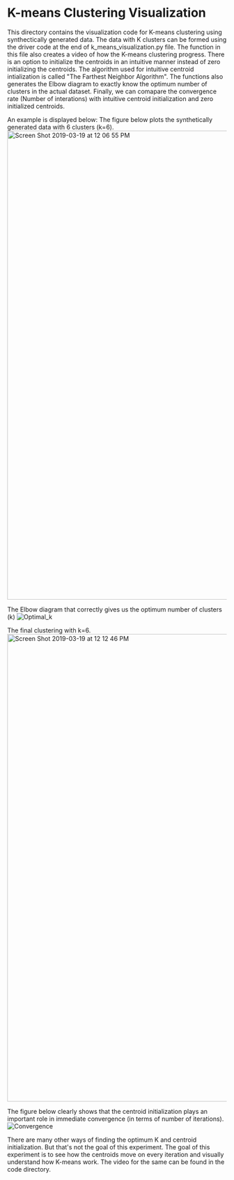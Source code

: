 # K-means Clustering Visualization
This directory contains the visualization code for K-means clustering using synthectically generated data.
The data with K clusters can be formed using the driver code at the end of k_means_visualization.py file.
The function in this file also creates a video of how the K-means clustering progress. There is an option
to initialize the centroids in an intuitive manner instead of zero initializing the centroids. The algorithm used for intuitive
centroid intialization is called "The Farthest Neighbor Algorithm". The functions also generates the Elbow diagram to exactly know the
optimum number of clusters in the actual dataset. Finally, we can comapare the convergence rate (Number of interations) with intuitive centroid initialization
and zero initialized centroids.

An example is displayed below:
The figure below plots the synthetically generated data with 6 clusters (k=6).
<img width="1077" alt="Screen Shot 2019-03-19 at 12 06 55 PM" src="https://user-images.githubusercontent.com/32280293/54634740-0db77500-4a40-11e9-8e3a-cfcee2127bc2.png">

The Elbow diagram that correctly gives us the optimum number of clusters (k)
![Optimal_k](https://user-images.githubusercontent.com/32280293/54634765-17d97380-4a40-11e9-8cc3-cbcc949b92c1.png)

The final clustering with k=6.
<img width="1074" alt="Screen Shot 2019-03-19 at 12 12 46 PM" src="https://user-images.githubusercontent.com/32280293/54635046-96ceac00-4a40-11e9-9b6e-46f4da8fdb2b.png">

The figure below clearly shows that the centroid initialization plays an important role in immediate convergence (in terms of number of iterations).
![Convergence](https://user-images.githubusercontent.com/32280293/54634181-e44a1980-4a3e-11e9-9ecc-08ea29dfed50.png)

There are many other ways of finding the optimum K and centroid initialization. But that's not the goal of this experiment. The goal of this experiment is to see how the centroids move on every iteration and visually understand how K-means work. The video for the same can be found in the code directory.
